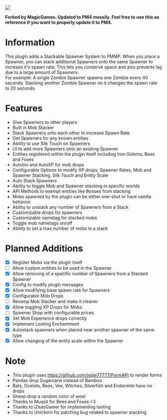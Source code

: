 [![](https://poggit.pmmp.io/shield.dl.total/BurgerSpawners)](https://poggit.pmmp.io/p/BurgerSpawners)

**Forked by MagicGames. Updated to PM4 messily. Feel free to use this as reference if you want to properly update it to PM4.**

# Information
This plugin adds a Stackable Spawner System to PMMP. When you place a Spawner, you can stack additional Spawners onto the same Spawner to increase it's spawn rate. This lets you conserve space and also prevents lag due to a large amount of Spawners.  
For example: A single Zombie Spawner spawns one Zombie every 40 seconds. Stacking another Zombie Spawner on it changes the spawn rate to 20 seconds.  
# Features
- Give Spawners to other players
- Built in Mob Stacker
- Stack Spawners onto each other to increase Spawn Rate
- Get Spawners for any known entities
- Ability to use Silk Touch on Spawners
- UI to add more Spawners onto an existing Spawner
- Entities registered within the plugin itself including Iron Golems, Bees and Foxes
- AutoInv and AutoXP for mob drops
- Configurable Options to modify XP drops, Spawner Rates, Mob and Spawner Stacking, Silk Touch and Entity Scale
- Auto Stack Spawners
- Ability to toggle Mob and Spawner stacking in specific worlds
- API Methods to exempt entities like Bosses from stacking
- Mobs spawned by the plugin can be either one-shot or have vanilla behavior
- Ability to unstack any number of Spawners from a Stack
- Customizable drops for spawners
- Customizable nametag for stacked mobs
- Toggle mob nametags on/off
- Ability to set a max number of mobs in a stack
# Planned Additions
- [x] Register Mobs via the plugin itself
- [ ] Allow custom entities to be used in the Spawner
- [x] Allow removing of a specific number of Spawners from a Stacked Spawner
- [x] Config to modify plugin messages
- [x] Allow modifying base spawn rate for Spawners
- [x] Configurable Mob Drops
- [ ] Revamp Mob Stacker and make it cleaner
- [x] Allow toggling XP Drops for Mobs
- [ ] Spawner Shop with configurable prices
- [x] Set Mob Experience drops correctly
- [x] Implement Looting Enchantment
- [x] Autostack spawners when placed near another spawner of the same type
- [x] Allow changing of the entity scale within the Spawner
# Note
- This plugin uses https://github.com/jojoe77777/FormAPI to render forms
- Pandas drop Sugarcane instead of Bamboo
- Bats, Ocelots, Bees, Vex, Witches, Silverfish and Endermite have no drops
- Sheep drop a random color of wool
- Thanks to Muqsit for Bees and Foxes <3
- Thanks to iZeaoGamer for implementing looting
- Thanks to Unickorn for patching bug related to spawner stacking
